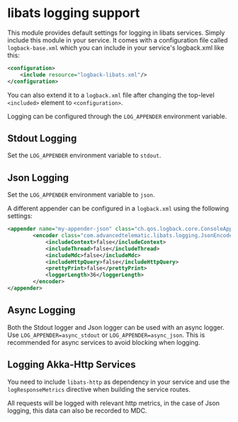 # libats logging support

This module provides default settings for logging in libats
services. Simply include this module in your service. It comes with a configuration file
called `logback-base.xml` which you can include in your service's logback.xml like this:

```xml
<configuration>
    <include resource="logback-libats.xml"/>
</configuration>
```

You can also extend it to a `logback.xml` file after changing the top-level `<included>` element
to `<configuration>`.

Logging can be configured through the `LOG_APPENDER` environment variable.

## Stdout Logging

Set the `LOG_APPENDER` environment variable to `stdout`.

## Json Logging

Set the `LOG_APPENDER` environment variable to `json`.

A different appender can be configured in a `logback.xml` using the
following settings:

```xml
<appender name="my-appender-json" class="ch.qos.logback.core.ConsoleAppender">
        <encoder class="com.advancedtelematic.libats.logging.JsonEncoder">
            <includeContext>false</includeContext>
            <includeThread>false</includeThread>
            <includeMdc>false</includeMdc>
            <includeHttpQuery>false</includeHttpQuery>
            <prettyPrint>false</prettyPrint>
            <loggerLength>36</loggerLength>
        </encoder>
</appender>
```

## Async Logging

Both the Stdout logger and Json logger can be used with an async
logger. Use `LOG_APPENDER=async_stdout` or
`LOG_APPENDER=async_json`. This is recommended for async services to
avoid blocking when logging.

## Logging Akka-Http Services

You need to include `libats-http` as dependency in your service and
use the `logResponseMetrics` directive when building the service routes.

All requests will be logged with relevant http metrics, in the case of
Json logging, this data can also be recorded to MDC.
